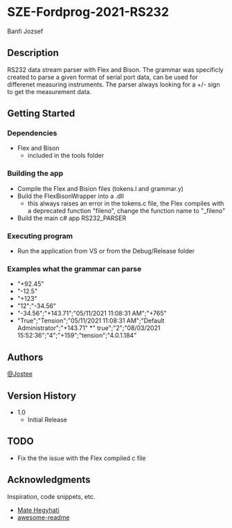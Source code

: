 # SZE-Fordprog-2021-RS232
Banfi Jozsef

## Description

RS232 data stream parser with Flex and Bison.
The grammar was specificly created to parse a given format of serial port data, can be used for differenet measuring instruments.
The parser always looking for a +/- sign to get the measurement data.

## Getting Started

### Dependencies

* Flex and Bison
    * included in the tools folder

### Building the app

* Compile the Flex and Bision files (tokens.l and grammar.y)
* Build the FlexBisonWrapper into a .dll
    * this always raises an error in the tokens.c file, the Flex compiles with a deprecated function "fileno", change the function name to "_fileno"
* Build the main c# app RS232_PARSER

### Executing program

* Run the application from VS or from the Debug/Release folder

### Examples what the grammar can parse
* "+92.45"
* "-12.5"
* "+123"
* "12";"-34.56"
* "-34.56";"+143.71";"05/11/2021 11:08:31 AM";"+765"
* "True";"Tension";"05/11/2021 11:08:31 AM";"Default Administrator";"+143.71"
*" true";"2";"08/03/2021 15:52:36";"4";"+159";"tension";"4.0.1.184" 

## Authors

[@Jostee](https://github.com/jostee)

## Version History

* 1.0
    * Initial Release

## TODO

* Fix the the issue with the Flex compiled c file 

## Acknowledgments

Inspiration, code snippets, etc.
* [Mate Hegyhati](https://github.com/hegyhati)
* [awesome-readme](https://github.com/matiassingers/awesome-readme)